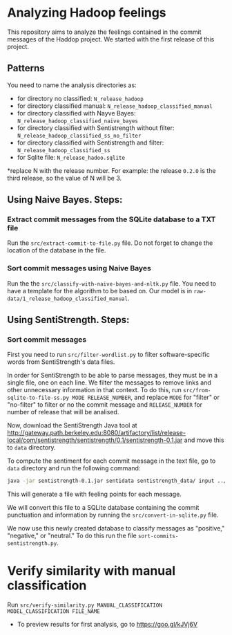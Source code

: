 # Analyzing Hadoop feelings
This repository aims to analyze the feelings contained in the commit messages of the Haddop project. We started with the first release of this project.

## Patterns
You need to name the analysis directories as:
- for directory no classified: `N_release_hadoop`
- for directory classified manual: `N_release_hadoop_classified_manual`
- for directory classified with Nayve Bayes: `N_release_hadoop_classified_naive_bayes`
- for directory classified with Sentistrength without filter: `N_release_hadoop_classified_ss_no_filter`
- for directory classified with Sentistrength and filter: `N_release_hadoop_classified_ss`
- for Sqlite file: `N_release_hadoo.sqlite`

*replace N with the release number. For example: the release `0.2.0` is the third release, so the value of N will be 3.

## Using Naive Bayes. Steps:

### Extract commit messages from the SQLite database to a TXT file
Run the `src/extract-commit-to-file.py` file.
Do not forget to change the location of the database in the file.

### Sort commit messages using Naive Bayes
Run the the `src/classify-with-naive-bayes-and-nltk.py` file.
You need to have a template for the algorithm to be based on. Our model is in `raw-data/1_release_hadoop_classified_manual`.

## Using SentiStrength. Steps:

### Sort commit messages
First you need to run `src/filter-wordlist.py` to filter software-specific words from SentiStrength's data files.

In order for SentiStrength to be able to parse messages, they must be in a single file, one on each line.
We filter the messages to remove links and other unnecessary information in that context.
To do this, run `src/from-sqlite-to-file-ss.py MODE RELEASE_NUMBER`, and replace `MODE` for "filter" or "no-filter" to filter or no the commit message and `RELEASE_NUMBER` for number of release that will be analised.

Now, download the SentiStrength Java tool at http://gateway.path.berkeley.edu:8080/artifactory/list/release-local/com/sentistrength/sentistrength/0.1/sentistrength-0.1.jar and move this to `data` directory.

To compute the sentiment for each commit message in the text file, go to `data` directory and run the following command:

```bash
java -jar sentistrength-0.1.jar sentidata sentistrength_data/ input ../raw-data/1_release_hadoop_ss.txt explain
```

This will generate a file with feeling points for each message.

We will convert this file to a SQLite database containing the commit punctuation and information by running the `src/convert-in-sqlite.py` file.

We now use this newly created database to classify messages as "positive," "negative," or "neutral." To do this run the file `sort-commits-sentistrength.py`.

# Verify similarity with manual classification

Run `src/verify-similarity.py MANUAL_CLASSIFICATION MODEL_CLASSIFICATION FILE_NAME`

- To preview results for first analysis, go to https://goo.gl/kJVj6V